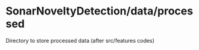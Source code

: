 # SonarNoveltyDetection/data/processed
Directory to store processed data (after src/features codes)
